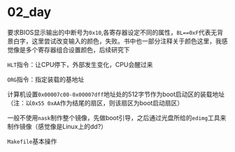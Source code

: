 # 02_day

要求BIOS显示输出的中断号为`0x10`,各寄存器设定不同的属性，`BL==0xF`代表无背景白字，这里尝试改变输入的颜色，失败。书中也一部分注释关于颜色这里，我感觉像是多个寄存器组合设置颜色，后续研究下

`HLT`指令：让CPU停下，外部发生变化，CPU会醒过来

`ORG`指令：指定装载的基地址

计算机设置`0x00007c00-0x00007dff`地址处的512字节作为boot启动区的装载地址（注：以`0x55 0xAA`作为结尾的扇区，则该扇区为boot启动扇区）

一般不使用`nask`制作整个镜像，先做boot引导，之后通过光盘所给的`edimg`工具来制作镜像（感觉像是Linux上的dd?）

`Makefile`基本操作